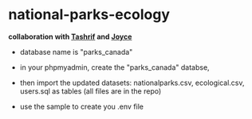 # national-parks-ecology
**collaboration with [Tashrif](https://github.com/Ramdao) and [Joyce](https://github.com/wanchanlin)**


* database name is "parks_canada"

* in your phpmyadmin, create the "parks_canada" databse,

* then import the updated datasets: nationalparks.csv, ecological.csv, users.sql as tables (all files are in the repo)

* use the sample to create you .env file

